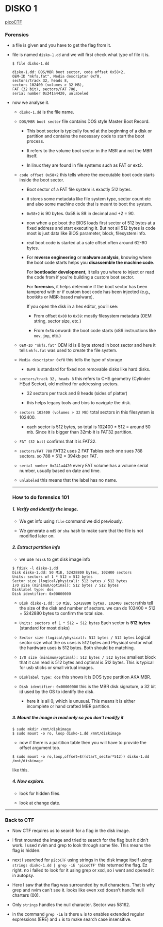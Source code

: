 # DISKO 1

[picoCTF](https://play.picoctf.org/practice/challenge/505)

### Forensics

- a file is given and you have to get the flag from it.

- file is named `disko-1.dd` and we will first check what type of file it is.
  
  ```
  $ file disko-1.dd
  
  disko-1.dd: DOS/MBR boot sector, code offset 0x58+2, 
  OEM-ID "mkfs.fat", Media descriptor 0xf8, 
  sectors/track 32, heads 8, 
  sectors 102400 (volumes > 32 MB), 
  FAT (32 bit), sectors/FAT 788, 
  serial number 0x241a4420, unlabeled
  ```

- now we analyse it.
  
  - `disko-1.dd` is the file name.
  
  - `DOS/MBR boot sector` file contains DOS style Master Boot Record.
    
    - This boot sector is typically found at the beginning of a disk or partition and contains the necessary code to start the boot process.
    
    - It refers to the volume boot sector in the MBR and not the MBR itself.
    
    - In linux they are found in file systems such as FAT or ext2.
  
  - `code offset 0x58+2` this tells where the executable boot code starts inside the boot sector.
    
    - Boot sector of a FAT file system is exactly 512 bytes.
    
    - it stores some metadata like file system type, sector count etc and also some machine code that is meant to boot the system. 
    
    - `0x58+2` is 90 bytes. 0x58 is 88 in decimal and +2 = 90.
    
    - now when a pc boot the BIOS loads first sector of 512 bytes at a fixed address and start executing it. But not all 512 bytes is code most is just data like BIOS parameter, block, filesystem info.
    
    - real boot code is started at a safe offset often around 62-90 bytes.
    
    - For **reverse engineering** or **malware analysis**, knowing where the boot code starts helps you **disassemble the machine code**.
      
      For **bootloader development**, it tells you where to inject or read the code from if you're building a custom boot sector.
      
      For **forensics**, it helps determine if the boot sector has been tampered with or if custom boot code has been injected (e.g., bootkits or MBR-based malware).
      
      If you open the disk in a hex editor, you’ll see:
      
      - From offset `0x00` to `0x59`: mostly filesystem metadata (OEM string, sector size, etc.)
      
      - From `0x5A` onward: the boot code starts (x86 instructions like `mov`, `jmp`, etc.)
  
  - `OEM-ID "mkfs.fat"` OEM id is 8 byte stored in boot sector and here it tells `mkfs.fat` was used to create the file system.
  
  - `Media descriptor 0xf8` this tells the type of storage
    
    - `0xF8` is standard for fixed non removable disks like hard disks.
  
  - `sectors/track 32, heads 8` this refers to CHS geometry (Cylinder HEad Sector), old method for addressing sectors.
    
    - 32 sectors per track and 8 heads (sides of platter)
    
    - this helps legacy tools and bios to navigate the disk.
  
  - `sectors 102400 (volumes > 32 MB)` total sectors in this filesystem is 102400. 
    
    - each sector is 512 bytes, so total is 102400 * 512 = around 50 mb. Since it is bigger than 32mb it is FAT32 partition.
  
  - `FAT (32 bit)` confirms that it is FAT32.
  
  - `sectors/FAT 788` FAT32 uses 2 FAT Tables each one sues 788 sectors. so 788 * 512 = 394kb per FAT.
  
  - `serial number 0x241a4420` every FAT volume has a volume serial number, usually based on date and time.
  
  - `unlabeled` this means that the label has no name.
  
  ---
  
  ### How to do forensics 101
  
  ##### 1. Verify and identify the image.
  
  - We get info using `file`  command we did previously.
  
  - We generate a `md5` or `sha` hash to make sure that the file is not modified later on.
  
  ##### 2. Extract partition info
  
  - we use `fdisk` to get disk image info
  
  ```
  $ fdisk -l disko-1.dd
  Disk disko-1.dd: 50 MiB, 52428800 bytes, 102400 sectors
  Units: sectors of 1 * 512 = 512 bytes
  Sector size (logical/physical): 512 bytes / 512 bytes
  I/O size (minimum/optimal): 512 bytes / 512 bytes
  Disklabel type: dos
  Disk identifier: 0x00000000
  ```
  
  - `Disk disko-1.dd: 50 MiB, 52428800 bytes, 102400 sectors`this tell the size of the disk and number of sectors. we can do 102400 * 512 = 5242880 bytes to confirm the total size.
  
  - `Units: sectors of 1 * 512 = 512 bytes` Each sector is **512 bytes** (standard for most disks)
  
  - `Sector size (logical/physical): 512 bytes / 512 bytes` Logical sector size what the os uses is 512 bytes and Physical sector what the hardware uses is 512 bytes. Both should be matching.
  
  - `I/O size (minimum/optimal): 512 bytes / 512 bytes` smallest block that it can read is 512 bytes and optimal is 512 bytes. This is typical for usb sticks or small virtual images.
  
  - `Disklabel type: dos` this shows it is DOS type partition AKA MBR.
  
  - `Disk identifier: 0x00000000` this is the MBR disk signature, a 32 bit id used by the OS to identify the disk.
    
    - here it is all 0, which is unusual. This means it is either incomplete or hand crafted MBR partition.
  
  ##### 3. Mount the image in read only so you don't modify it
  
  ```
  $ sudo mkdir /mnt/diskimage
  $ sudo mount -o ro, loop disko-1.dd /mnt/diskimage
  ```
  
  - now if there is a partition table then you will have to provide the offset argument too.
  
  ```
  $ sudo mount -o ro,loop,offset=$((start_sector*512)) disko-1.dd /mnt/diskimage
  ```
  
  like this.
  
  ##### 4. Now explore.
  
  - look for hidden files.
  
  - look at change date.

---

### Back to CTF

- Now CTF requires us to search for a flag in the disk image.

- I first mounted the image and tried to search for the flag but it didn't work. I used nvim and grep to look through some file. This means the flag is hidden.

- next i searched for `picoCTF` using strings in the disk image itself using: `strings disko-1.dd | grep -iE 'picoCTF'` this returned the flag. Ez right. no i failed to look for it using grep or xxd, so i went and opened it in autopsy.

- Here I saw that the flag was surrounded by null characters. That is why grep and nvim can't see it. looks like even xxd doesn't handle null charters (00).

- Only `strings` handles the null character. Sector was 58162.

- in the command `grep -iE` is there `E` is to enables extended regular expressions (ERE) and `i` is to make search case insensitive.
